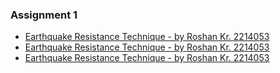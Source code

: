 
### Assignment 1
- [Earthquake Resistance Technique - by Roshan Kr. 2214053](pdf/Earthquake_Resistance_Technique.pdf)
- [Earthquake Resistance Technique - by Roshan Kr. 2214053](pdf/Earthquake_Resistance_Technique.pdf)
- [Earthquake Resistance Technique - by Roshan Kr. 2214053](pdf/Earthquake_Resistance_Technique.pdf)
